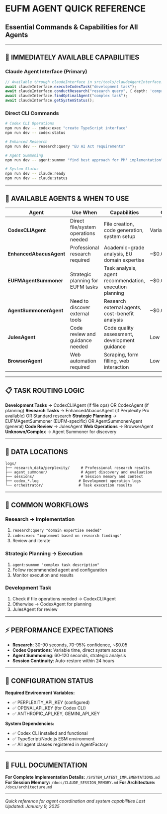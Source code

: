 # EUFM AGENT QUICK REFERENCE
## Essential Commands & Capabilities for All Agents

---

## 🚀 IMMEDIATELY AVAILABLE CAPABILITIES

### **Claude Agent Interface (Primary)**
```typescript
// Available through claudeInterface in src/tools/claudeAgentInterface.ts
await claudeInterface.executeCodexTask("development task");
await claudeInterface.conductResearch("research query", { depth: 'comprehensive' });
await claudeInterface.findOptimalAgent("complex task");
await claudeInterface.getSystemStatus();
```

### **Direct CLI Commands**
```bash
# Codex CLI Operations
npm run dev -- codex:exec "create TypeScript interface"
npm run dev -- codex:status

# Enhanced Research  
npm run dev -- research:query "EU AI Act requirements"

# Agent Summoning
npm run dev -- agent:summon "find best approach for PM² implementation"

# System Status
npm run dev -- claude:ready
npm run dev -- claude:status
```

---

## 🤖 AVAILABLE AGENTS & WHEN TO USE

| Agent | Use When | Capabilities | Cost |
|-------|----------|--------------|------|
| **CodexCLIAgent** | Direct file/system operations needed | File creation, code generation, system setup | Variable |
| **EnhancedAbacusAgent** | Professional research required | Academic-grade analysis, EU domain expertise | ~$0.05/query |
| **EUFMAgentSummoner** | Strategic planning for EUFM tasks | Task analysis, agent recommendation, execution planning | ~$0.02 |
| **AgentSummonerAgent** | Need to discover external tools | Research external agents, cost-benefit analysis | ~$0.05 |
| **JulesAgent** | Code review and guidance needed | Code quality assessment, development guidance | Low |
| **BrowserAgent** | Web automation required | Scraping, form filling, web interaction | Low |

---

## 📋 TASK ROUTING LOGIC

**Development Tasks** → CodexCLIAgent (if file ops) OR CodexAgent (if planning)
**Research Tasks** → EnhancedAbacusAgent (if Perplexity Pro available) OR Standard research
**Strategic Planning** → EUFMAgentSummoner (EUFM-specific) OR AgentSummonerAgent (general)
**Code Review** → JulesAgent 
**Web Operations** → BrowserAgent
**Unknown/Complex** → Agent Summoner for discovery

---

## 💾 DATA LOCATIONS

```
logs/
├── research_data/perplexity/     # Professional research results
├── agent_summoner/               # Agent discovery and evaluation
├── sessions/                     # Session memory and context
├── codex_*.log                  # Development operation logs
└── orchestrator/                # Task execution results
```

---

## 🎯 COMMON WORKFLOWS

### **Research → Implementation**
1. `research:query "domain expertise needed"`
2. `codex:exec "implement based on research findings"`
3. Review and iterate

### **Strategic Planning → Execution**
1. `agent:summon "complex task description"`
2. Follow recommended agent and configuration
3. Monitor execution and results

### **Development Task**
1. Check if file operations needed → CodexCLIAgent
2. Otherwise → CodexAgent for planning
3. JulesAgent for review

---

## ⚡ PERFORMANCE EXPECTATIONS

- **Research**: 30-90 seconds, 70-95% confidence, ~$0.05
- **Codex Operations**: Variable time, direct system access
- **Agent Summoning**: 60-120 seconds, strategic analysis
- **Session Continuity**: Auto-restore within 24 hours

---

## 🔧 CONFIGURATION STATUS

**Required Environment Variables:**
- ✅ PERPLEXITY_API_KEY (configured)
- ✅ OPENAI_API_KEY (for Codex CLI)
- ✅ ANTHROPIC_API_KEY, GEMINI_API_KEY

**System Dependencies:**
- ✅ Codex CLI installed and functional
- ✅ TypeScript/Node.js ESM environment
- ✅ All agent classes registered in AgentFactory

---

## 📖 FULL DOCUMENTATION

**For Complete Implementation Details:** `/SYSTEM_LATEST_IMPLEMENTATIONS.md`
**For Session Memory:** `/docs/CLAUDE_SESSION_MEMORY.md`
**For Architecture:** `/docs/architecture.md`

---

*Quick reference for agent coordination and system capabilities*
*Last Updated: January 9, 2025*

